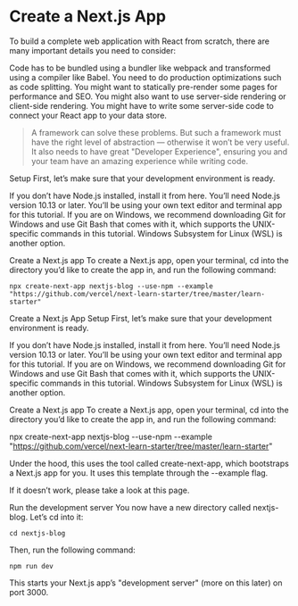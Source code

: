 # Create a Next.js App

To build a complete web application with React from scratch, there are many important details you need to consider:

Code has to be bundled using a bundler like webpack and transformed using a compiler like Babel.
You need to do production optimizations such as code splitting.
You might want to statically pre-render some pages for performance and SEO. You might also want to use server-side rendering or client-side rendering.
You might have to write some server-side code to connect your React app to your data store.


>A framework can solve these problems. But such a framework must have the right level of abstraction — otherwise it won’t be very useful. It also needs to have great "Developer Experience", ensuring you and your team have an amazing experience while writing code.



Setup
First, let’s make sure that your development environment is ready.

If you don’t have Node.js installed, install it from here. You’ll need Node.js version 10.13 or later.
You’ll be using your own text editor and terminal app for this tutorial.
If you are on Windows, we recommend downloading Git for Windows and use Git Bash that comes with it, which supports the UNIX-specific commands in this tutorial. Windows Subsystem for Linux (WSL) is another option.

Create a Next.js app
To create a Next.js app, open your terminal, cd into the directory you’d like to create the app in, and run the following command:

```
npx create-next-app nextjs-blog --use-npm --example "https://github.com/vercel/next-learn-starter/tree/master/learn-starter"
```



Create a Next.js App
Setup
First, let’s make sure that your development environment is ready.

If you don’t have Node.js installed, install it from here. You’ll need Node.js version 10.13 or later.
You’ll be using your own text editor and terminal app for this tutorial.
If you are on Windows, we recommend downloading Git for Windows and use Git Bash that comes with it, which supports the UNIX-specific commands in this tutorial. Windows Subsystem for Linux (WSL) is another option.

Create a Next.js app
To create a Next.js app, open your terminal, cd into the directory you’d like to create the app in, and run the following command:

npx create-next-app nextjs-blog --use-npm --example "https://github.com/vercel/next-learn-starter/tree/master/learn-starter"


Under the hood, this uses the tool called create-next-app, which bootstraps a Next.js app for you. It uses this template through the --example flag.

If it doesn’t work, please take a look at this page.


Run the development server
You now have a new directory called nextjs-blog. Let’s cd into it:

```
cd nextjs-blog
```
Then, run the following command:

```
npm run dev
```


This starts your Next.js app’s "development server" (more on this later) on port 3000.